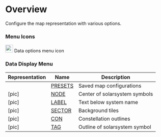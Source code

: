 # Overview
Configure the map representation with various options.
### Menu Icons
<img src="https://raw.githubusercontent.com/Risingson/eedocs/master/docs/images/Node-100_off.png" width="24" height="24" border="0" style="opacity:0.9;"> Data options menu icon<br>
<!-- <img src="https://raw.githubusercontent.com/Risingson/eedocs/master/docs/images/NodeRed-100_on.png" width="24" height="24" border="0" style="opacity:0.9;"> Data update of an active data option failed -->

### Data Display Menu

| Representation| Name | Description |
|--|--|--|
| | [PRESETS](https://eveeyeechoes.readthedocs.io/en/latest/data/presets/) | Saved map configurations |
| [pic]| [NODE](https://eveeyeechoes.readthedocs.io/en/latest/data/node/) | Center of solarsystem symbols |
| [pic]| [LABEL](https://eveeyeechoes.readthedocs.io/en/latest/data/label/) | Text below system name|
|[pic]|  [SECTOR](https://eveeyeechoes.readthedocs.io/en/latest/data/sector/) | Background tiles |
|[pic]|  [CON](https://eveeyeechoes.readthedocs.io/en/latest/data/constellation/) | Constellation outlines |
| [pic]| [TAG](https://eveeyeechoes.readthedocs.io/en/latest/data/tag/) | Outline of solarsystem symbol |

<!--stackedit_data:
eyJoaXN0b3J5IjpbLTExOTc4NDEwMjIsMTg1NDU4MzM4MSwxMz
QwNDAxOTAxLDE4Nzc2MjA2MTksMzQ4OTExMjI2XX0=
-->